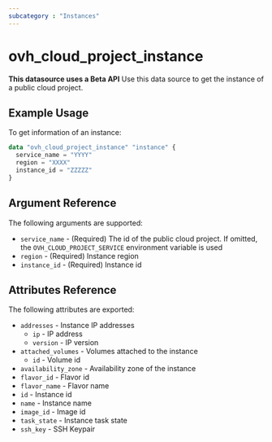 ```yaml
---
subcategory : "Instances"
---
```


# ovh_cloud_project_instance

**This datasource uses a Beta API** Use this data source to get the instance of a public cloud project.

## Example Usage

To get information of an instance:

```terraform
data "ovh_cloud_project_instance" "instance" {
  service_name = "YYYY"
  region = "XXXX"
  instance_id = "ZZZZZ"
}
```

## Argument Reference

The following arguments are supported:

* `service_name` - (Required) The id of the public cloud project. If omitted, the `OVH_CLOUD_PROJECT_SERVICE` environment variable is used
* `region` - (Required) Instance region
* `instance_id` - (Required) Instance id

## Attributes Reference

The following attributes are exported:

* `addresses` - Instance IP addresses
  * `ip` - IP address
  * `version` - IP version
* `attached_volumes` - Volumes attached to the instance
  * `id` - Volume id
* `availability_zone` - Availability zone of the instance
* `flavor_id` - Flavor id
* `flavor_name` - Flavor name
* `id` - Instance id
* `name` - Instance name
* `image_id` - Image id
* `task_state` - Instance task state
* `ssh_key` - SSH Keypair

